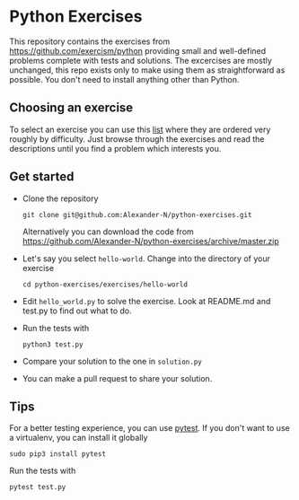 # Python Exercises

This repository contains the exercises from https://github.com/exercism/python
providing small and well-defined problems complete with tests and solutions.
The excercises are mostly unchanged, this repo exists only to make using them
as straightforward as possible. You don't need to install anything other than
Python.

## Choosing an exercise

To select an exercise you can use this [list](difficulties.md) where they are
ordered very roughly by difficulty. Just browse through the exercises and read
the descriptions until you find a problem which interests you.

## Get started

* Clone the repository
    ```
    git clone git@github.com:Alexander-N/python-exercises.git
    ```
    Alternatively you can download the code from
    https://github.com/Alexander-N/python-exercises/archive/master.zip

* Let's say you select `hello-world`. Change into the directory of your exercise
   ```
   cd python-exercises/exercises/hello-world
   ```
* Edit `hello_world.py` to solve the exercise. Look at README.md and test.py
   to find out what to do.
* Run the tests with
   ```
   python3 test.py
   ```
* Compare your solution to the one in `solution.py`
* You can make a pull request to share your solution.

## Tips
For a better testing experience, you can use
[pytest](https://docs.pytest.org/). If you don't want to use a virtualenv, you
can install it globally
```
sudo pip3 install pytest
```
Run the tests with 
```
pytest test.py
```
